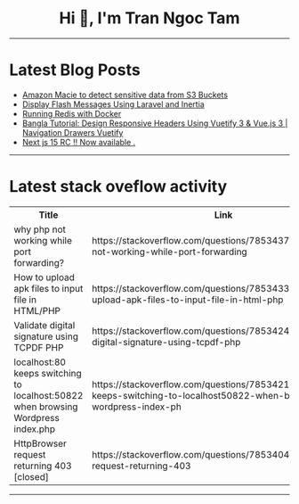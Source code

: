 <h1 align="center">Hi 👋, I'm Tran Ngoc Tam</h1>

---

# Latest Blog Posts 
<!-- BLOG-POST-LIST:START -->
- [Amazon Macie to detect sensitive data from S3 Buckets](https://dev.to/asankab/amazon-macie-to-detect-sensitive-data-from-s3-buckets-1eol)
- [Display Flash Messages Using Laravel and Inertia](https://dev.to/paulund/display-flash-messages-using-laravel-and-inertia-2030)
- [Running Redis with Docker](https://dev.to/itskunal/running-redis-with-docker-323p)
- [Bangla Tutorial: Design Responsive Headers Using Vuetify 3 &amp; Vue.js 3 | Navigation Drawers Vuetify](https://dev.to/minit61/bangla-tutorial-design-responsive-headers-using-vuetify-3-vuejs-3-navigation-drawers-vuetify-19n7)
- [Next js 15 RC !! Now available .](https://dev.to/aknankpuria/next-js-15-rc-now-available--2li5)
<!-- BLOG-POST-LIST:END -->

---

# Latest stack oveflow activity
<table>
  <tr><th>Title</th><th>Link</th></tr>
  <!-- STACKOVERFLOW:START --><tr><td>why php not working while port forwarding?</td><td>https://stackoverflow.com/questions/78534379/why-php-not-working-while-port-forwarding</td></tr><tr><td>How to upload apk files to input file in HTML/PHP</td><td>https://stackoverflow.com/questions/78534331/how-to-upload-apk-files-to-input-file-in-html-php</td></tr><tr><td>Validate digital signature using TCPDF PHP</td><td>https://stackoverflow.com/questions/78534248/validate-digital-signature-using-tcpdf-php</td></tr><tr><td>localhost:80 keeps switching to localhost:50822 when browsing Wordpress index.php</td><td>https://stackoverflow.com/questions/78534219/localhost80-keeps-switching-to-localhost50822-when-browsing-wordpress-index-ph</td></tr><tr><td>HttpBrowser request returning 403 [closed]</td><td>https://stackoverflow.com/questions/78534049/httpbrowser-request-returning-403</td></tr><!-- STACKOVERFLOW:END -->
</table>

---


